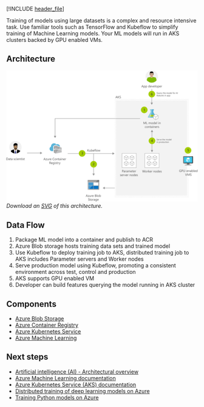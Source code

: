 


[!INCLUDE [header_file](../../../includes/sol-idea-header.md)]

Training of models using large datasets is a complex and resource intensive task. Use familiar tools such as TensorFlow and Kubeflow to simplify training of Machine Learning models. Your ML models will run in AKS clusters backed by GPU enabled VMs.

## Architecture

![Architecture diagram](../media/machine-learning-with-aks.png)
*Download an [SVG](../media/machine-learning-with-aks.svg) of this architecture.*

## Data Flow

1. Package ML model into a container and publish to ACR
1. Azure Blob storage hosts training data sets and trained model
1. Use Kubeflow to deploy training job to AKS, distributed training job to AKS includes Parameter servers and Worker nodes
1. Serve production model using Kubeflow, promoting a consistent environment across test, control and production
1. AKS supports GPU enabled VM
1. Developer can build features querying the model running in AKS cluster

## Components

- [Azure Blob Storage](/azure/storage/blobs/)
- [Azure Container Registry](/services/container-registry/)
- [Azure Kubernetes Service](/services/kubernetes-service/)
- [Azure Machine Learning](/services/machine-learning/)

## Next steps

- [Artificial intelligence (AI) - Architectural overview](../data-guide/big-data/ai-overview.md)
- [Azure Machine Learning documentation](/azure/machine-learning/)
- [Azure Kubernetes Service (AKS) documentation](/azure/aks)
- [Distributed training of deep learning models on Azure](../reference-architectures/ai/training-deep-learning.md)
- [Training Python models on Azure](../reference-architectures/ai/training-python-models.md)